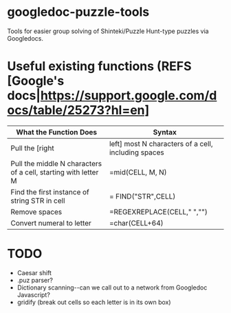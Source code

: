# googledoc-puzzle-tools
Tools for easier group solving of Shinteki/Puzzle Hunt-type puzzles via Googledocs.

# Useful existing functions (REFS [Google's docs|https://support.google.com/docs/table/25273?hl=en]
| What the Function Does | Syntax |
| -----------------------|--------|
| Pull the [right|left] most N characters of a cell, including spaces | =right(CELL,N) |
| Pull the middle N characters of a cell, starting with letter M | =mid(CELL, M, N) |
| Find the first instance of string STR in cell | = FIND("STR",CELL) | 
| Remove spaces | =REGEXREPLACE(CELL," ","") |
| Convert numeral to letter | =char(CELL+64) |

# TODO
- Caesar shift
- .puz parser?
- Dictionary scanning--can we call out to a network from Googledoc Javascript?
- gridify (break out cells so each letter is in its own box)
